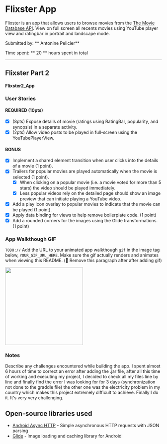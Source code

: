 # Flixster App
Flixster is an app that allows users to browse movies from the [The Movie Database API](http://docs.themoviedb.apiary.io/#). 
View on full screen all recents movies using YouTube player view and ratingbar in portrait and landscape mode.

Submitted by: ** Antonine Pelicier**

Time spent: ** 20 ** hours spent in total

---

## Flixster Part 2

#### Flixster2_App


### User Stories

#### REQUIRED (10pts)

- [X] (8pts) Expose details of movie (ratings using RatingBar, popularity, and synopsis) in a separate activity.
- [X] (2pts) Allow video posts to be played in full-screen using the YouTubePlayerView.

#### BONUS

- [X] Implement a shared element transition when user clicks into the details of a movie (1 point).
- [X] Trailers for popular movies are played automatically when the movie is selected (1 point).
  - [X] When clicking on a popular movie (i.e. a movie voted for more than 5 stars) the video should be played immediately.
  - [X] Less popular videos rely on the detailed page should show an image preview that can initiate playing a YouTube video.
- [X] Add a play icon overlay to popular movies to indicate that the movie can be played (1 point).
- [X] Apply data binding for views to help remove boilerplate code. (1 point)
- [X] Add a rounded corners for the images using the Glide transformations. (1 point)

### App Walkthough GIF

`TODO://` Add the URL to your animated app walkthough `gif` in the image tag below, `YOUR_GIF_URL_HERE`. Make sure the gif actually renders and animates when viewing this README. (🚫 Remove this paragraph after after adding gif)

<img src="https//github.com/apelicier/Flixster2-app/Flixster2_App.gif" width=250><br>

### Notes

Describe any challenges encountered while building the app.
I spent almost 6 hours of time to correct an error after adding the .jar file, after all this time of working and executing my project, I decided to check all my files line by line and finally find  the error I was looking for for 3 days (synchronization not done to the graddle file) 
the other one was the electricity problem in my country which makes this project extremely difficult to achieve. Finally I do it. It's very very challenging.

## Open-source libraries used
- [Android Async HTTP](https://github.com/codepath/CPAsyncHttpClient) - Simple asynchronous HTTP requests with JSON parsing
- [Glide](https://github.com/bumptech/glide) - Image loading and caching library for Android
